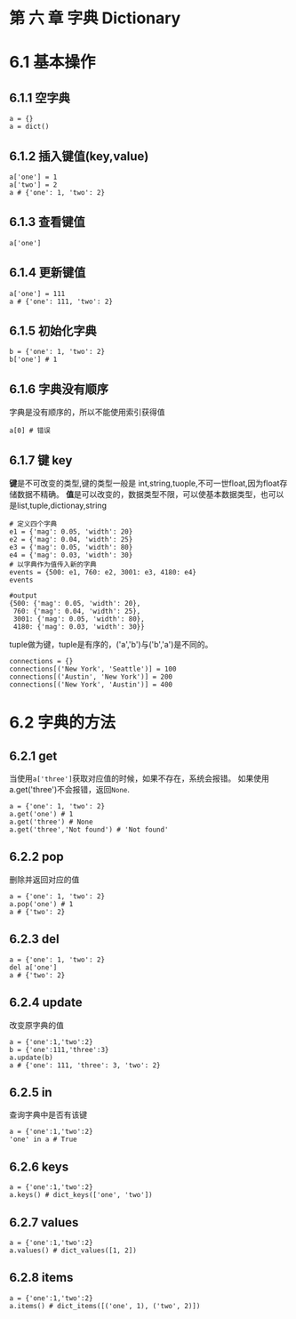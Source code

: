 # 第 六 章 字典 Dictionary



# 6.1 基本操作

## 6.1.1 空字典
```
a = {}
a = dict()
```
## 6.1.2 插入键值(key,value)
```
a['one'] = 1
a['two'] = 2
a # {'one': 1, 'two': 2}
```
## 6.1.3 查看键值
```
a['one']
```
## 6.1.4 更新键值
```
a['one'] = 111
a # {'one': 111, 'two': 2}
```
## 6.1.5 初始化字典
```
b = {'one': 1, 'two': 2}
b['one'] # 1
```
## 6.1.6 字典没有顺序
字典是没有顺序的，所以不能使用索引获得值
```
a[0] # 错误
```
## 6.1.7 键 key
**键**是不可改变的类型,键的类型一般是 int,string,tuople,不可一世float,因为float存储数据不精确。
**值**是可以改变的，数据类型不限，可以使基本数据类型，也可以是list,tuple,dictionay,string
```
# 定义四个字典
e1 = {'mag': 0.05, 'width': 20}
e2 = {'mag': 0.04, 'width': 25}
e3 = {'mag': 0.05, 'width': 80}
e4 = {'mag': 0.03, 'width': 30}
# 以字典作为值传入新的字典
events = {500: e1, 760: e2, 3001: e3, 4180: e4}
events

#output
{500: {'mag': 0.05, 'width': 20},
 760: {'mag': 0.04, 'width': 25},
 3001: {'mag': 0.05, 'width': 80},
 4180: {'mag': 0.03, 'width': 30}}
```
tuple做为键，tuple是有序的，('a','b')与('b','a')是不同的。
```
connections = {}
connections[('New York', 'Seattle')] = 100
connections[('Austin', 'New York')] = 200
connections[('New York', 'Austin')] = 400
```
# 6.2 字典的方法
## 6.2.1 get
当使用```a['three']```获取对应值的时候，如果不存在，系统会报错。
如果使用a.get('three')不会报错，返回```None```.
```
a = {'one': 1, 'two': 2}
a.get('one') # 1
a.get('three') # None
a.get('three','Not found') # 'Not found'
```
## 6.2.2 pop
删除并返回对应的值
```
a = {'one': 1, 'two': 2}
a.pop('one') # 1
a # {'two': 2}
```
## 6.2.3 del
```
a = {'one': 1, 'two': 2}
del a['one']
a # {'two': 2}
```
## 6.2.4 update
改变原字典的值
```
a = {'one':1,'two':2}
b = {'one':111,'three':3}
a.update(b)
a # {'one': 111, 'three': 3, 'two': 2}
```
## 6.2.5 in
查询字典中是否有该键
```
a = {'one':1,'two':2}
'one' in a # True
```
## 6.2.6 keys
```
a = {'one':1,'two':2}
a.keys() # dict_keys(['one', 'two'])
```
## 6.2.7 values
```
a = {'one':1,'two':2}
a.values() # dict_values([1, 2])
```
## 6.2.8 items
```
a = {'one':1,'two':2}
a.items() # dict_items([('one', 1), ('two', 2)])
```







